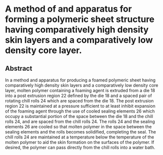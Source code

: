 # A method of and apparatus for forming a polymeric sheet structure having comparatively high density skin layers and a comparatively low density core layer.

## Abstract
In a method and apparatus for producing a foamed polymeric sheet having comparatively high density skin layers and a comparatively low density core layer, molten polymer containing a foaming agent is extruded from a die 18 into a post extrusion region 22 defined by the die 18 and a spaced pair of rotating chill rolls 24 which are spaced from the die 18. The post extrusion region 22 is maintained at a pressure sufficient to at least inhibit expansion of the foaming agent through the use of cooled sealing elements 26 which occupy a substantial portion of the space between the die 18 and the chill rolls 24, and are spaced from the chill rolls 24. The rolls 24 and the sealing elements 26 are cooled so that molten polymer in the space between the sealing elements and the rolls becomes solidified, completing the seal. The chill rolls 24 are maintained at a temperature below the temperature of the molten polymer to aid the skin formation on the surfaces of the polymer. If desired, the polymer can pass directly from the chill rolls into a water bath.